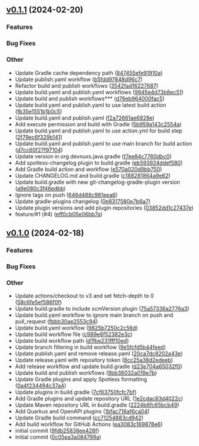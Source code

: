 ## [v0.1.1](https://git.drmaniac.de/qloud/gradle-plugins/compare/v0.1.1) (2024-02-20)


### Features

### Bug Fixes

### Other

 -  Update Gradle cache dependency path  ([847455efe91910a](https://git.drmaniac.de/qloud/gradle-plugins/commit/847455efe91910adc8b71e63f6a455954ee0897e))
 -  Update publish.yaml workflow  ([b5fdd97848d96c7](https://git.drmaniac.de/qloud/gradle-plugins/commit/b5fdd97848d96c79150571469f7255d7d89188a2))
 -  Refactor build and publish workflows  ([3542fad16227687](https://git.drmaniac.de/qloud/gradle-plugins/commit/3542fad162276870232432b81f82c0ebdbe9d008))
 -  Update build.yaml and publish.yaml workflows  ([9945e4d73b8ec51](https://git.drmaniac.de/qloud/gradle-plugins/commit/9945e4d73b8ec51061afffad8bafe50b5494a98f))
 -  Update build and publish workflows***  ([d76eb964000fac5](https://git.drmaniac.de/qloud/gradle-plugins/commit/d76eb964000fac500ba8eb5e0f6f2ac6ea460762))
 -  Update build.yaml and publish.yaml to use latest build action  ([fb35e1551b1b0c5](https://git.drmaniac.de/qloud/gradle-plugins/commit/fb35e1551b1b0c59c5542f6e8c214504276055f4))
 -  Update build.yaml and publish.yaml  ([f2a72661ae6828e](https://git.drmaniac.de/qloud/gradle-plugins/commit/f2a72661ae6828ec088816133473fe86cc01c164))
 -  Add execute permission and build with Gradle  ([5b959a143c2554a](https://git.drmaniac.de/qloud/gradle-plugins/commit/5b959a143c2554a25dbf64e76920ff171085f426))
 -  Update build.yaml and publish.yaml to use action.yml for build step  ([2f79ec6f329b141](https://git.drmaniac.de/qloud/gradle-plugins/commit/2f79ec6f329b141840862d36f10fda248777305c))
 -  Update build.yaml and publish.yaml to use main branch for build action  ([d7cc60f27f97104](https://git.drmaniac.de/qloud/gradle-plugins/commit/d7cc60f27f971042ac1244c3dedbe202f4db342d))
 -  Update version in org.devnuxs.java.gradle  ([f7ee84c7760dbc0](https://git.drmaniac.de/qloud/gradle-plugins/commit/f7ee84c7760dbc06dd76ebc9d2162ba76d13024d))
 -  Add spotless-changelog plugin to build.gradle  ([eb593924ddef580](https://git.drmaniac.de/qloud/gradle-plugins/commit/eb593924ddef580eaa62112b5ac4400725fae49f))
 -  Add Gradle build action and workflow  ([e570a020d9bb750](https://git.drmaniac.de/qloud/gradle-plugins/commit/e570a020d9bb7500718be58778b46f5967be2d7d))
 -  Update CHANGELOG.md and build.gradle  ([c188281864a9e62](https://git.drmaniac.de/qloud/gradle-plugins/commit/c188281864a9e6211aa5d56fb1a83122e304a418))
 -  Update build.gradle with new git-changelog-gradle-plugin version  ([a9e080c3f46edbb](https://git.drmaniac.de/qloud/gradle-plugins/commit/a9e080c3f46edbbb542c1a2c2e16a8ff3aea432d))
 -  Ignore tags on push  ([646d488c981eea6](https://git.drmaniac.de/qloud/gradle-plugins/commit/646d488c981eea6242cbdbc477a8c8f62f23f3a5))
 -  Update gradle-plugins changelog  ([0e8317580e7b6a7](https://git.drmaniac.de/qloud/gradle-plugins/commit/0e8317580e7b6a7b7bc082c99efedf6e1d44c496))
 -  Update plugin versions and add plugin repositories  ([03852dd1c27437e](https://git.drmaniac.de/qloud/gradle-plugins/commit/03852dd1c27437e92d11ded3e58b84e04848e6ef))
 -  feature/#1 (#4)  ([eff0cb05e06bb7a](https://git.drmaniac.de/qloud/gradle-plugins/commit/eff0cb05e06bb7a19c55371351b17312a07860fd))


## [v0.1.0](https://git.drmaniac.de/qloud/gradle-plugins/compare/v0.1.0) (2024-02-18)


### Features

### Bug Fixes

### Other

 -  Update actions/checkout to v3 and set fetch-depth to 0  ([58c6fe5ef586f0f](https://git.drmaniac.de/qloud/gradle-plugins/commit/58c6fe5ef586f0f7f143fce88953a698e8e53f5d))
 -  Update build.gradle to include scmVersion plugin  ([75a57336a2776a3](https://git.drmaniac.de/qloud/gradle-plugins/commit/75a57336a2776a3746cf6b9b213bbe58f14b74d3))
 -  Update build.yaml workflow to ignore main branch on push and pull_request  ([fbbb30ae2553c94](https://git.drmaniac.de/qloud/gradle-plugins/commit/fbbb30ae2553c94ef69054d7adca8fe2329a40e8))
 -  Update build.yaml workflow  ([9825b7250c2c56d](https://git.drmaniac.de/qloud/gradle-plugins/commit/9825b7250c2c56d8ec87762abfffb7ad437d8feb))
 -  Update build workflow file  ([c989e6f52382e3c](https://git.drmaniac.de/qloud/gradle-plugins/commit/c989e6f52382e3c378f1658bbce506041cd135ef))
 -  Update build workflow path  ([d1fbe231fff10ed](https://git.drmaniac.de/qloud/gradle-plugins/commit/d1fbe231fff10ed0fe74b8ef8df7ef2f0cfc9222))
 -  Update branch filtering in build workflow  ([9e5fcfd5b44feed](https://git.drmaniac.de/qloud/gradle-plugins/commit/9e5fcfd5b44feed9ab55954c30785d7ca6cbb61d))
 -  Update publish.yaml and remove release.yaml  ([20ca7dc8202a43e](https://git.drmaniac.de/qloud/gradle-plugins/commit/20ca7dc8202a43e32615f86b4c1363f8099bf975))
 -  Update release.yaml with repository token  ([8cc25a38d2edeeb](https://git.drmaniac.de/qloud/gradle-plugins/commit/8cc25a38d2edeeb7a14940c2df35ed71a0cca731))
 -  Add release workflow and update build.gradle  ([d23e704a65032f0](https://git.drmaniac.de/qloud/gradle-plugins/commit/d23e704a65032f086c0ae30c1adaa014252f97d9))
 -  Update build and publish workflows  ([9bb36032a019e7b](https://git.drmaniac.de/qloud/gradle-plugins/commit/9bb36032a019e7bdbe457e5f72192f6da90d9841))
 -  Update Gradle plugins and apply Spotless formatting  ([0a4f234494c37a4](https://git.drmaniac.de/qloud/gradle-plugins/commit/0a4f234494c37a4fcb88e15d40ac865ba71727a1))
 -  Update plugins in build.gradle  ([7cf63750fcfc7bf](https://git.drmaniac.de/qloud/gradle-plugins/commit/7cf63750fcfc7bf57807355c1031a75d144a1738))
 -  Add Gradle plugins and update repository URL  ([1e2cdac83d4022c](https://git.drmaniac.de/qloud/gradle-plugins/commit/1e2cdac83d4022c9649f32abbdcb53381040c2df))
 -  Update Maven repository URL in build.gradle  ([2224b6fc65bcb49](https://git.drmaniac.de/qloud/gradle-plugins/commit/2224b6fc65bcb498ec95721cdc1f83bda0345289))
 -  Add Quarkus and OpenAPI plugins  ([1bfac716af6ca04](https://git.drmaniac.de/qloud/gradle-plugins/commit/1bfac716af6ca040e59c72969cac1a3f4441c796))
 -  Update Gradle build command  ([cc71254883cd942](https://git.drmaniac.de/qloud/gradle-plugins/commit/cc71254883cd942fb694ad5ac850b5ad077da326))
 -  Add build workflow for GitHub Actions  ([ea3083c169878e6](https://git.drmaniac.de/qloud/gradle-plugins/commit/ea3083c169878e62bac2848808d3b71e71d063ae))
 -  initial commit  ([9fdb25838ee428f](https://git.drmaniac.de/qloud/gradle-plugins/commit/9fdb25838ee428fafa277191b35b9c692fa242f2))
 -  Initial commit  ([0c05ea3a084799a](https://git.drmaniac.de/qloud/gradle-plugins/commit/0c05ea3a084799a879c0610e1fc9417371d362f2))



